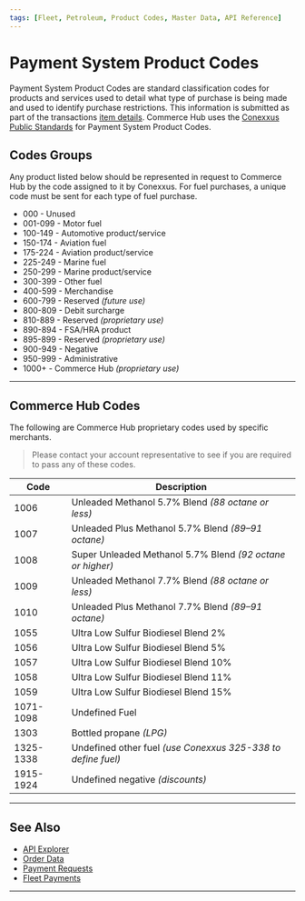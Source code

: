 ```yaml
---
tags: [Fleet, Petroleum, Product Codes, Master Data, API Reference]
---
```


# Payment System Product Codes

Payment System Product Codes are standard classification codes for products and services used to detail what type of purchase is being made and used to identify purchase restrictions. This information is submitted as part of the transactions [item details](?path=docs/Resources/Master-Data/Order-Data.md#item-details). Commerce Hub uses the [Conexxus Public Standards](https://www.conexxus.org/public-standards) for Payment System Product Codes.

## Codes Groups

Any product listed below should be represented in request to Commerce Hub by the code assigned to it by Conexxus. For fuel purchases, a unique code must be sent for each type of fuel purchase.

- 000 - Unused
- 001-099 - Motor fuel
- 100-149 - Automotive product/service
- 150-174 - Aviation fuel
- 175-224 - Aviation product/service
- 225-249 - Marine fuel
- 250-299 - Marine product/service
- 300-399 - Other fuel
- 400-599 - Merchandise
- 600-799 - Reserved *(future use)*
- 800-809 - Debit surcharge
- 810-889 - Reserved *(proprietary use)*
- 890-894 - FSA/HRA product
- 895-899 - Reserved *(proprietary use)*
- 900-949 - Negative
- 950-999 - Administrative
- 1000+ - Commerce Hub *(proprietary use)*

---

## Commerce Hub Codes

The following are Commerce Hub proprietary codes used by specific merchants.

<!-- theme: info -->
> Please contact your account representative to see if you are required to pass any of these codes.

| Code | Description |
| ----- | ----- |
| 1006 | Unleaded Methanol 5.7% Blend *(88 octane or less)* |
| 1007 | Unleaded Plus Methanol 5.7% Blend *(89–91 octane)* |
| 1008 | Super Unleaded Methanol 5.7% Blend *(92 octane or higher)* |
| 1009 | Unleaded Methanol 7.7% Blend *(88 octane or less)* |
| 1010 | Unleaded Plus Methanol 7.7% Blend *(89–91 octane)* |
| 1055 | Ultra Low Sulfur Biodiesel Blend 2% |
| 1056 | Ultra Low Sulfur Biodiesel Blend 5% |
| 1057 | Ultra Low Sulfur Biodiesel Blend 10% |
| 1058 | Ultra Low Sulfur Biodiesel Blend 11% |
| 1059 | Ultra Low Sulfur Biodiesel Blend 15% |
| 1071-1098 | Undefined Fuel |
| 1303 | Bottled propane *(LPG)* |
| 1325-1338 | Undefined other fuel *(use Conexxus 325-338 to define fuel)* |
| 1915-1924 | Undefined negative *(discounts)* |

---

## See Also

- [API Explorer](../api/?type=post&path=/payments/v1/charges)
- [Order Data](?path=docs/Resources/Master-Data/Order-Data.md)
- [Payment Requests](?path=docs/Resources/API-Documents/Payments/Payments.md)
- [Fleet Payments](?path=docs/Resources/Guides/Payment-Sources/Fleet/Fleet.md)

---
